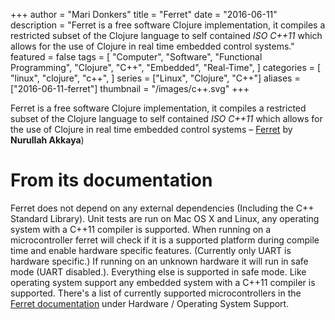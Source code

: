 +++
author = "Mari Donkers"
title = "Ferret"
date = "2016-06-11"
description = "Ferret is a free software Clojure implementation, it compiles a restricted subset of the Clojure language to self contained *ISO C++11* which allows for the use of Clojure in real time embedded control systems."
featured = false
tags = [
    "Computer",
    "Software",
    "Functional Programming",
    "Clojure",
    "C++",
    "Embedded",
    "Real-Time",
]
categories = [
    "linux",
    "clojure",
    "c++",
]
series = ["Linux", "Clojure", "C++"]
aliases = ["2016-06-11-ferret"]
thumbnail = "/images/c++.svg"
+++

Ferret is a free software Clojure implementation, it compiles a restricted subset of the Clojure language to self contained *ISO C++11* which allows for the use of Clojure in real time embedded control systems – [Ferret](https://nakkaya.com/2016/06/10/ferret-a-hard-real-time-clojure-for-lisp-machines/) by **Nurullah Akkaya**)
<!--more-->

# From its documentation

Ferret does not depend on any external dependencies (Including the C++ Standard Library). Unit tests are run on Mac OS X and Linux, any operating system with a C++11 compiler is supported. When running on a microcontroller ferret will check if it is a supported platform during compile time and enable hardware specific features. (Currently only UART is hardware specific.) If running on an unknown hardware it will run in safe mode (UART disabled.). Everything else is supported in safe mode. Like operating system support any embedded system with a C++11 compiler is supported. There's a list of currently supported microcontrollers in the [Ferret documentation](http://ferret-lang.org/) under Hardware / Operating System Support.
